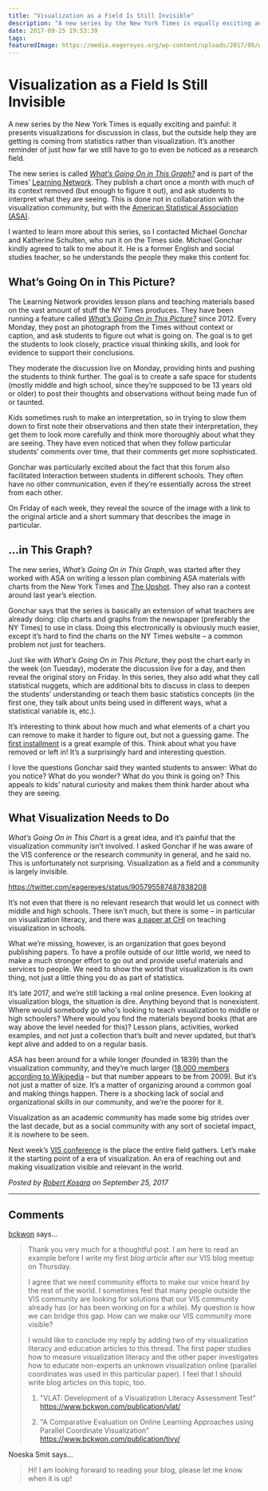```yaml
---
title: "Visualization as a Field Is Still Invisible"
description: "A new series by the New York Times is equally exciting and painful: it presents visualizations for discussion in class, but the outside help they are getting is coming from statistics rather than visualization. It’s another reminder of just how far we still have to go to even be noticed as a research field."
date: 2017-09-25 19:53:39
tags: 
featuredImage: https://media.eagereyes.org/wp-content/uploads/2017/09/whats-going-on.jpg
---
```


# Visualization as a Field Is Still Invisible

A new series by the New York Times is equally exciting and painful: it presents visualizations for discussion in class, but the outside help they are getting is coming from statistics rather than visualization. It’s another reminder of just how far we still have to go to even be noticed as a research field.

The new series is called <a href="https://www.nytimes.com/column/whats-going-on-in-this-graph"><em>What’s Going On in This Graph?</em></a> and is part of the Times’ <a href="https://www.nytimes.com/section/learning">Learning Network</a>. They publish a chart once a month with much of its context removed (but enough to figure it out), and ask students to interpret what they are seeing. This is done not in collaboration with the visualization community, but with the <a href="http://www.amstat.org">American Statistical Association (ASA)</a>.

I wanted to learn more about this series, so I contacted Michael Gonchar and Katherine Schulten, who run it on the Times side. Michael Gonchar kindly agreed to talk to me about it. He is a former English and social studies teacher, so he understands the people they make this content for.

## What’s Going On in This Picture?

The Learning Network provides lesson plans and teaching materials based on the vast amount of stuff the NY Times produces. They have been running a feature called <a href="https://www.nytimes.com/column/learning-whats-going-on-in-this-picture"><em>What’s Going On in This Picture?</em></a> since 2012. Every Monday, they post an photograph from the Times without context or caption, and ask students to figure out what is going on. The goal is to get the students to look closely, practice visual thinking skills, and look for evidence to support their conclusions.

They moderate the discussion live on Monday, providing hints and pushing the students to think further. The goal is to create a safe space for students (mostly middle and high school, since they’re supposed to be 13 years old or older) to post their thoughts and observations without being made fun of or taunted.

Kids sometimes rush to make an interpretation, so in trying to slow them down to first note their observations and then state their interpretation, they get them to look more carefully and think more thoroughly about what they are seeing. They have even noticed that when they follow particular students’ comments over time, that their comments get more sophisticated.

Gonchar was particularly excited about the fact that this forum also facilitated Interaction between students in different schools. They often have no other communication, even if they’re essentially across the street from each other.

On Friday of each week, they reveal the source of the image with a link to the original article and a short summary that describes the image in particular.

## …in This Graph?

The new series, <em>What’s Going On in This Graph</em>, was started after they worked with ASA on writing a lesson plan combining ASA materials with charts from the New York Times and <a href="https://www.nytimes.com/section/upshot">The Upshot</a>. They also ran a contest around last year’s election.

Gonchar says that the series is basically an extension of what teachers are already doing: clip charts and graphs from the newspaper (preferably the NY Times) to use in class. Doing this electronically is obviously much easier, except it’s hard to find the charts on the NY Times website – a common problem not just for teachers.

Just like with <em>What’s Going On in This Picture</em>, they post the chart early in the week (on Tuesday), moderate the discussion live for a day, and then reveal the original story on Friday. In this series, they also add what they call statistical nuggets, which are additional bits to discuss in class to deepen the students’ understanding or teach them basic statistics concepts (in the first one, they talk about units being used in different ways, what a statistical variable is, etc.).

It’s interesting to think about how much and what elements of a chart you can remove to make it harder to figure out, but not a guessing game. The <a href="https://www.nytimes.com/2017/09/19/learning/whats-going-on-in-this-graph-sept-19-2017.html">first installment</a> is a great example of this. Think about what you have removed or left in! It’s a surprisingly hard and interesting question.

I love the questions Gonchar said they wanted students to answer: What do you notice? What do you wonder? What do you think is going on? This appeals to kids’ natural curiosity and makes them think harder about wha they are seeing.

## What Visualization Needs to Do

<em>What’s Going On in This Chart</em> is a great idea, and it’s painful that the visualization community isn’t involved. I asked Gonchar if he was aware of the VIS conference or the research community in general, and he said no. This is unfortunately not surprising. Visualization as a field and a community is largely invisible.

https://twitter.com/eagereyes/status/905795587487838208

It’s not even that there is no relevant research that would let us connect with middle and high schools. There isn’t much, but there is some – in particular on visualization literacy, and there was <a href="https://www.microsoft.com/en-us/research/project/cest-la-vis-visualization-literacy-elementary-school/">a paper at CHI</a> on teaching visualization in schools.

What we’re missing, however, is an organization that goes beyond publishing papers. To have a profile outside of our little world, we need to make a much stronger effort to go out and provide useful materials and services to people. We need to show the world that visualization is its own thing, not just a little thing you do as part of statistics.

It’s late 2017, and we’re still lacking a real online presence. Even looking at visualization blogs, the situation is dire. Anything beyond that is nonexistent. Where would somebody go who's looking to teach visualization to middle or high schoolers? Where would you find the materials beyond books (that are way above the level needed for this)? Lesson plans, activities, worked examples, and not just a collection that’s built and never updated, but that’s kept alive and added to on a regular basis.

ASA has been around for a while longer (founded in 1839) than the visualization community, and they’re much larger (<a href="https://en.wikipedia.org/wiki/American_Statistical_Association">18,000 members according to Wikipedia</a> – but that number appears to be from 2009). But it’s not just a matter of size. It’s a matter of organizing around a common goal and making things happen. There is a shocking lack of social and organizational skills in our community, and we’re the poorer for it.

Visualization as an academic community has made some big strides over the last decade, but as a social community with any sort of societal impact, it is nowhere to be seen.

Next week’s <a href="http://ieeevis.org">VIS conference</a> is the place the entire field gathers. Let’s make it the starting point of a era of visualization. An era of reaching out and making visualization visible and relevant in the world.


_Posted by <a href="/about">Robert Kosara</a> on September 25, 2017_


<aside class="comments">

---
## Comments

<a href="http://bckwon.wordpress.com" rel="nofollow noopener" target="_blank">bckwon</a> says…
>	Thank you very much for a thoughtful post. I am here to read an example before I write my first *blog article* after our VIS blog meetup on Thursday.
>	
>	I agree that we need community efforts to make our voice heard by the rest of the world. I sometimes feel that many people outside the VIS community are looking for solutions that our VIS community already has (or has been working on for a while). My question is how we can bridge this gap. How can we make our VIS community more visible?
>	
>	I would like to conclude my reply by adding two of my visualization literacy and education articles to this thread. The first paper studies how to measure visualization literacy and the other paper investigates how to educate non-experts an unknown visualization online (parallel coordinates was used in this particular paper). I feel that I should write blog articles on this topic, too.
>	
>	1. "VLAT: Development of a Visualization Literacy Assessment Test"
>	https://www.bckwon.com/publication/vlat/
>	
>	2. "A Comparative Evaluation on Online Learning Approaches using Parallel Coordinate Visualization"
>	https://www.bckwon.com/publication/tivy/

Noeska Smit says…
>	Hi! I am looking forward to reading your blog, please let me know when it is up!

</aside>

